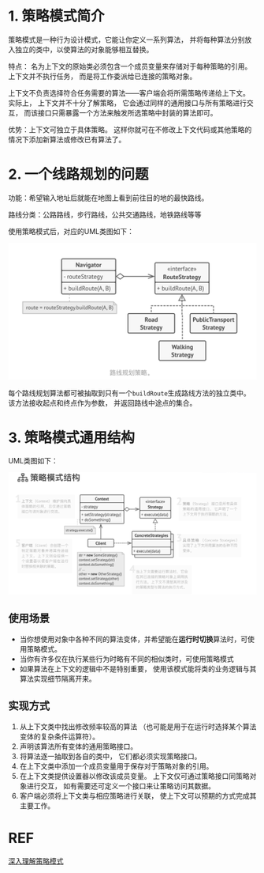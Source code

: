 # 1. 策略模式简介
策略模式是一种行为设计模式，它能让你定义一系列算法，
并将每种算法分别放入独立的类中，以使算法的对象能够相互替换。

特点：
名为上下文的原始类必须包含一个成员变量来存储对于每种策略的引用。 上下文并不执行任务， 而是将工作委派给已连接的策略对象。

上下文不负责选择符合任务需要的算法——客户端会将所需策略传递给上下文。 实际上， 上下文并不十分了解策略， 它会通过同样的通用接口与所有策略进行交互， 
而该接口只需暴露一个方法来触发所选策略中封装的算法即可。

优势：上下文可独立于具体策略。 
这样你就可在不修改上下文代码或其他策略的情况下添加新算法或修改已有算法了。

# 2. 一个线路规划的问题
功能：希望输入地址后就能在地图上看到前往目的地的最快路线。

路线分类：公路路线，步行路线，公共交通路线，地铁路线等等

使用策略模式后，对应的UML类图如下：
<div align="center">
	<img src="https://github.com/oneCoderMan/javastudy/blob/8460a32d6d5149cc10f48111a111f5f234a17868/notes/src/main/resources/desiginpattern/pics/st1.png" alt="Editor" width="700">
</div>

每个路线规划算法都可被抽取到只有一个`buildRoute`生成路线方法的独立类中。 
该方法接收起点和终点作为参数， 并返回路线中途点的集合。

# 3. 策略模式通用结构
UML类图如下：
<div align="center">
	<img src="https://github.com/oneCoderMan/javastudy/blob/8460a32d6d5149cc10f48111a111f5f234a17868/notes/src/main/resources/desiginpattern/pics/st2.png" alt="Editor" width="700">
</div>

## 使用场景
* 当你想使用对象中各种不同的算法变体，并希望能在**运行时切换**算法时，可使用策略模式。
* 当你有许多仅在执行某些行为时略有不同的相似类时，可使用策略模式
* 如果算法在上下文的逻辑中不是特别重要， 使用该模式能将类的业务逻辑与其算法实现细节隔离开来。

## 实现方式
1. 从上下文类中找出修改频率较高的算法 （也可能是用于在运行时选择某个算法变体的复杂条件运算符）。
2. 声明该算法所有变体的通用策略接口。
3. 将算法逐一抽取到各自的类中， 它们都必须实现策略接口。
4. 在上下文类中添加一个成员变量用于保存对于策略对象的引用。
5. 在上下文类提供设置器以修改该成员变量。 上下文仅可通过策略接口同策略对象进行交互， 如有需要还可定义一个接口来让策略访问其数据。
6. 客户端必须将上下文类与相应策略进行关联， 使上下文可以预期的方式完成其主要工作。




# REF
[深入理解策略模式](https://refactoring.guru/design-patterns/strategy)
